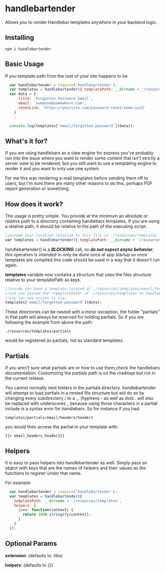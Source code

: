 handlebartender
===============
Allows you to render Handlebar templates anywhere in your backend logic.

Installing
----------
```
npm i handlebartender
```

Basic Usage
-----------
If you template path from the root of your site happens to be

```javascript
  var handlebartender = require('handlebartender');
  var templates = handlebartender({ templatePath: __dirname + '/resources/templates' });
  var data = {
      title: 'Forgotten Password Email',
      email: 'someone@somewhere.com',
      resetLink: 'https://yoursite.com/password-reset/some-uuid'
    }
    ;

  console.log(templates['email/forgotten-password'](data));
```

What's it for?
--------------
If you are using handlebars as a view engine for express you've probably run into the issue
where you want to render some content that isn't strictly a server view to be rendered, but
you still want to use a templating engine to render it and you want to only use one system

For me this was rendering e-mail templates before sending them off to users, but I'm sure
there are many other reasons to do this, perhaps PDF report generation or something.

How does it work?
-----------------
The usage is pretty simple. You provide at the minimum an absolute or relative path to a directory containing
handlebars templates. If you are using a relative path, it should be relative to the path of the executing script.

```javascript
//assume your location relative to this file is ./resources/templates
var templates = handlebartender({ templatePath: __dirname + '/resources/templates'});
````

handlebartender() is a ***BLOCKING*** call, so ***do not expect async behavior***, this operation is intended to only be done once
at app startup so once templates are compiled this code should be used in a way that it doesn't run again.

**templates** variable now contains a structure that uses the files structure relative to your templatePath as keys.

```javascript
//assume you have a template located at ./resources/templates/email/forgotten-password
//and you passed the *templatePath* of ./resources/templates to handlebartender
//you can now access it via:
templates['email/forgotten-password'](data);
```

These directories can be nested with a minor exception, the folder "partials" in that path
will always be reserved for holding partials. So if you are following the example from above the path:

```
./resources/templates/partials
```

would be registered as partials, not as standard templates.

Partials
--------
If you aren't sure what partials are or how to use them,check the handlebars documentation. Customizing the
partials path is on the roadmap but not in the current release.

You cannot normally nest folders in the partials directory. handlebartender will attempt to load partials in a nested
file structure but will do so by changing every subdirectory / to a \_. (hyphens \- as well as dots . will also
be replaced with underscores \_ because using those characters in a partial include is a syntax error for
handlebars. So for instance if you had:

```
templates/partials/email/headers/header1
```

you would then access the partial in your template with:

```
{{> email_headers_header1}}
```

Helpers
-------
It is easy to pass helpers into handlebartender as well. Simply pass an object with keys that are the names of helpers
and their values as the functions to register under that name.

For example:
```javascript
  var handlebartender = require('handlebartender');
  var templates = handlebartender({
    templatePath: __dirname + '/resources/templates',
    helpers: {
      json: function(context) {
        return JSON.stringify(context);
      }
    }
  });
```

Optional Params
---------------
**extension**: (defaults to .hbs)

**helpers**: (defaults to {})


